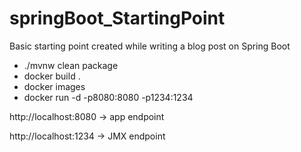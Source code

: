 # springBoot_StartingPoint
Basic starting point created while writing a blog post on Spring Boot

* ./mvnw clean package
* docker build .
* docker images
* docker run -d -p8080:8080 -p1234:1234 <imageid>

http://localhost:8080 -> app endpoint

http://localhost:1234 -> JMX endpoint